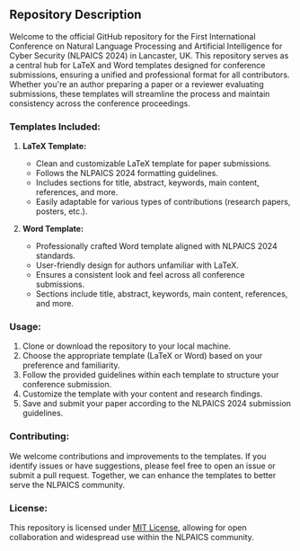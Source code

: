 ## Repository Description

Welcome to the official GitHub repository for the First International Conference on Natural Language Processing and Artificial Intelligence for Cyber Security (NLPAICS 2024) in Lancaster, UK. This repository serves as a central hub for LaTeX and Word templates designed for conference submissions, ensuring a unified and professional format for all contributors. Whether you're an author preparing a paper or a reviewer evaluating submissions, these templates will streamline the process and maintain consistency across the conference proceedings.

### Templates Included:

1. **LaTeX Template:**
   - Clean and customizable LaTeX template for paper submissions.
   - Follows the NLPAICS 2024 formatting guidelines.
   - Includes sections for title, abstract, keywords, main content, references, and more.
   - Easily adaptable for various types of contributions (research papers, posters, etc.).

2. **Word Template:**
   - Professionally crafted Word template aligned with NLPAICS 2024 standards.
   - User-friendly design for authors unfamiliar with LaTeX.
   - Ensures a consistent look and feel across all conference submissions.
   - Sections include title, abstract, keywords, main content, references, and more.

### Usage:

1. Clone or download the repository to your local machine.
2. Choose the appropriate template (LaTeX or Word) based on your preference and familiarity.
3. Follow the provided guidelines within each template to structure your conference submission.
4. Customize the template with your content and research findings.
5. Save and submit your paper according to the NLPAICS 2024 submission guidelines.

### Contributing:

We welcome contributions and improvements to the templates. If you identify issues or have suggestions, please feel free to open an issue or submit a pull request. Together, we can enhance the templates to better serve the NLPAICS community.

### License:

This repository is licensed under [MIT License]([LICENSE](https://opensource.org/license/mit/)https://opensource.org/license/mit/), allowing for open collaboration and widespread use within the NLPAICS community.

